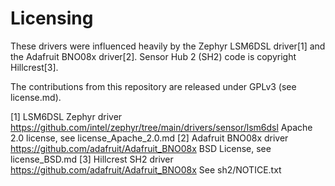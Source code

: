 # Licensing

These drivers were influenced heavily by the Zephyr LSM6DSL driver[1] and the Adafruit BNO08x driver[2]. Sensor Hub 2 (SH2) code is copyright Hillcrest[3].

The contributions from this repository are released under GPLv3 (see license.md).

[1] LSM6DSL Zephyr driver
    https://github.com/intel/zephyr/tree/main/drivers/sensor/lsm6dsl
    Apache 2.0 license, see license_Apache_2.0.md
[2] Adafruit BNO08x driver
    https://github.com/adafruit/Adafruit_BNO08x
    BSD License, see license_BSD.md
[3] Hillcrest SH2 driver
    https://github.com/adafruit/Adafruit_BNO08x
    See sh2/NOTICE.txt
